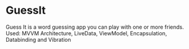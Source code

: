# GuessIt
Guess It is a word guessing app you can play with one or more friends.
Used:
MVVM Architecture, LiveData, ViewModel, Encapsulation, Databinding and Vibration
